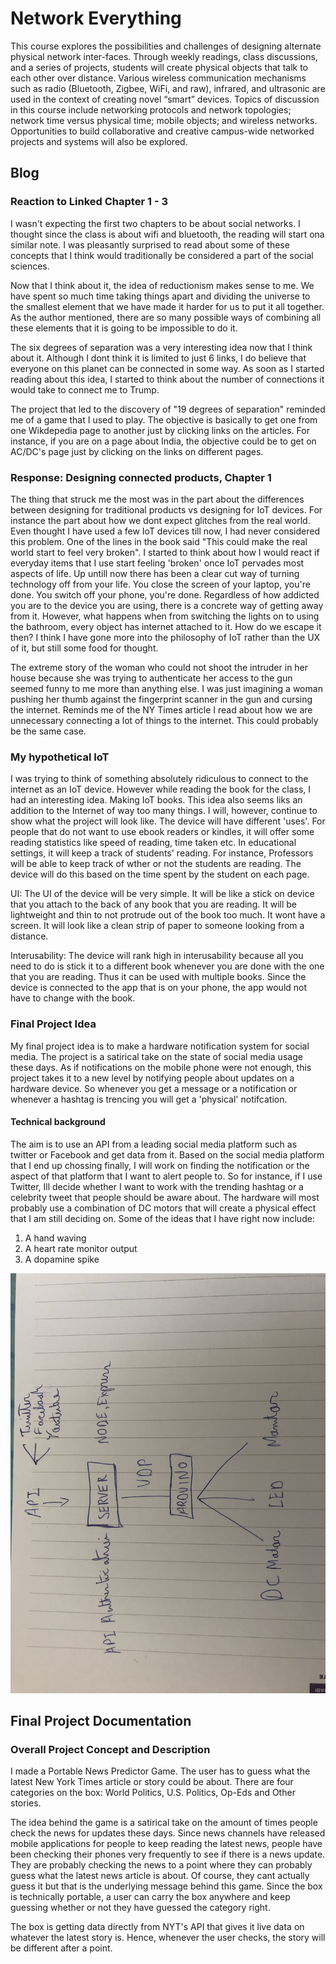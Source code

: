 # Network Everything 

This course explores the possibilities and challenges of designing alternate physical network inter-faces. Through weekly readings, class discussions, and a series of projects, students will create physical objects that talk to each other over distance. Various wireless communication mechanisms such as radio (Bluetooth, Zigbee, WiFi, and raw), infrared, and ultrasonic are used in the context of creating novel “smart” devices. Topics of discussion in this course include networking protocols and network topologies; network time versus physical time; mobile objects; and wireless networks. Opportunities to build collaborative and creative campus-wide networked projects and systems will also be explored.


## Blog
  
### Reaction to Linked Chapter 1 - 3

I wasn't expecting the first two chapters to be about social networks. I thought since the class is about wifi and bluetooth, the reading will start ona similar note. I was pleasantly surprised to read about some of these concepts that I think would traditionally be considered a part of the social sciences.  
  
Now that I think about it, the idea of reductionism makes sense to me. We have spent so much time taking things apart and dividing the universe to the smallest element that we have made it harder for us to put it all together. As the author mentioned, there are so many possible ways of combining all these elements that it is going to be impossible to do it.  
  
The six degrees of separation was a very interesting idea now that I think about it. Although I dont think it is limited to just 6 links, I do believe that everyone on this planet can be connected in some way. As soon as I started reading about this idea, I started to think about the number of connections it would take to connect me to Trump.  
  
The project that led to the discovery of "19 degrees of separation" reminded me of a game that I used to play. The objective is basically to get one from one Wikdepedia page to another just by clicking links on the articles. For instance, if you are on a page about India, the objective could be to get on AC/DC's page just by clicking on the links on different pages. 

### Response: Designing connected products, Chapter 1 

The thing that struck me the most was in the part about the differences between designing for traditional products vs designing for IoT devices. For instance the part about how we dont expect glitches from the real world. Even thought I have used a few IoT devices till now, I had never considered this problem. One of the lines in the book said "This could make the real world start to feel very broken". I started to think about how I would react if everyday items that I use start feeling 'broken' once IoT pervades most aspects of life. Up untill now there has been a clear cut way of turning technology off from your life. You close the screen of your laptop, you're done. You switch off your phone, you're done. Regardless of how addicted you are to the device you are using, there is a concrete way of getting away from it. However, what happens when from switching the lights on to using the bathroom, every object has internet attached to it. How do we escape it then? I think I have gone more into the philosophy of IoT rather than the UX of it, but still some food for thought. 
  
The extreme story of the woman who could not shoot the intruder in her house because she was trying to authenticate her access to the gun seemed funny to me more than anything else. I was just imagining a woman pushing her thumb against the fingerprint scanner in the gun and cursing the internet. Reminds me of the NY Times article I read about how we are  unnecessary connecting a lot of things to the internet. This could probably be the same case.

### My hypothetical IoT

I was trying to think of something absolutely ridiculous to connect to the internet as an IoT device. However while reading the book for the class, I had an interesting idea. Making IoT books. This idea also seems liks an addition to the Internet of way too many things. I will, however, continue to show what the project will look like. 
The device will have different 'uses'. For people that do not want to use ebook readers or kindles, it will offer some reading statistics like speed of reading, time taken etc. 
In educational settings, it will keep a track of students' reading. For instance, Professors will be able to keep track of wther or not the students are reading. The device will do this based on the time spent by the student on each page. 

UI: The UI of the device will be very simple. It will be like a stick on device that you attach to the back of any book that you are reading. It will be lightweight and thin to not protrude out of the book too much. It wont have a screen. It will look like a clean strip of paper to someone looking from a distance. 

Interusability: The device will rank high in interusability because all you need to do is stick it to a different book whenever you are done with the one that you are reading. Thus it can be used with multiple books. Since the device is connected to the app that is on your phone, the app would not have to change with the book. 


### Final Project Idea

My final project idea is to make a hardware notification system for social media. The project is a satirical take on the state of social media usage these days. As if notifications on the mobile phone were not enough, this project takes it to a new level by notifying people about updates on a hardware device. So whenever you get a message or a notification or whenever a hashtag is trencing you will get a 'physical' notifcation.

#### Technical background

The aim is to use an API from a leading social media platform such as twitter or Facebook and get data from it. Based on the social media platform that I end up chossing finally, I will work on finding the notification or the aspect of that platform that I want to alert people to. So for instance, if I use Twitter, Ill decide whether I want to work with the trending hashtag or a celebrity tweet that people should be aware about. 
The hardware will most probably use a combination of DC motors that will create a physical effect that I am still deciding on. Some of the ideas that I have right now include:
1) A hand waving
2) A heart rate monitor output
3) A dopamine spike

![alt text](https://github.com/manaspant/Network_Everything/blob/master/IMG_5987.jpg)


## Final Project Documentation

### Overall Project Concept and Description 

I made a Portable News Predictor Game. The user has to guess what the latest New York Times article or story could be about. There are four categories on the box: World Politics, U.S. Politics, Op-Eds and Other stories.

The idea behind the game is a satirical take on the amount of times people check the news for updates these days. Since news channels have released mobile applications for people to keep reading the latest news, people have been checking their phones very frequently to see if there is a news update. They are probably checking the news to a point where they can probably guess what the latest news article is about. Of course, they cant actually guess it but that is the underlying message behind this game. Since the box is technically portable, a user can carry the box anywhere and keep guessing whether or not they have guessed the category right. 

The box is getting data directly from NYT's API that gives it live data on whatever the latest story is. Hence, whenever the user checks, the story will be different after a point. 
